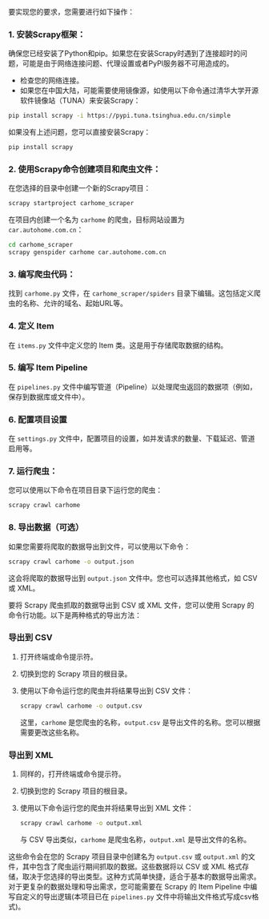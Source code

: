 要实现您的要求，您需要进行如下操作：

### 1. 安装Scrapy框架：

确保您已经安装了Python和pip。如果您在安装Scrapy时遇到了连接超时的问题，可能是由于网络连接问题、代理设置或者PyPI服务器不可用造成的。

- 检查您的网络连接。
- 如果您在中国大陆，可能需要使用镜像源，如使用以下命令通过清华大学开源软件镜像站（TUNA）来安装Scrapy：

```bash
pip install scrapy -i https://pypi.tuna.tsinghua.edu.cn/simple
```

如果没有上述问题，您可以直接安装Scrapy：

```bash
pip install scrapy
```

### 2. 使用Scrapy命令创建项目和爬虫文件：

在您选择的目录中创建一个新的Scrapy项目：

```bash
scrapy startproject carhome_scraper
```

在项目内创建一个名为 `carhome` 的爬虫，目标网站设置为 `car.autohome.com.cn`：

```bash
cd carhome_scraper
scrapy genspider carhome car.autohome.com.cn
```

### 3. 编写爬虫代码：

找到 `carhome.py` 文件，在 `carhome_scraper/spiders` 目录下编辑。这包括定义爬虫的名称、允许的域名、起始URL等。

### 4. 定义 Item

在 `items.py` 文件中定义您的 Item 类。这是用于存储爬取数据的结构。

### 5. 编写 Item Pipeline

在 `pipelines.py` 文件中编写管道（Pipeline）以处理爬虫返回的数据项（例如，保存到数据库或文件中）。

### 6. 配置项目设置

在 `settings.py` 文件中，配置项目的设置，如并发请求的数量、下载延迟、管道启用等。

### 7. 运行爬虫：

您可以使用以下命令在项目目录下运行您的爬虫：

```bash
scrapy crawl carhome
```

### 8. 导出数据（可选）

如果您需要将爬取的数据导出到文件，可以使用以下命令：

```bash
scrapy crawl carhome -o output.json
```

这会将爬取的数据导出到 `output.json` 文件中。您也可以选择其他格式，如 CSV 或 XML。

要将 Scrapy 爬虫抓取的数据导出到 CSV 或 XML 文件，您可以使用 Scrapy 的命令行功能。以下是两种格式的导出方法：

### 导出到 CSV

1. 打开终端或命令提示符。

2. 切换到您的 Scrapy 项目的根目录。

3. 使用以下命令运行您的爬虫并将结果导出到 CSV 文件：

   ```bash
   scrapy crawl carhome -o output.csv
   ```

   这里，`carhome` 是您爬虫的名称，`output.csv` 是导出文件的名称。您可以根据需要更改这些名称。

### 导出到 XML

1. 同样的，打开终端或命令提示符。

2. 切换到您的 Scrapy 项目的根目录。

3. 使用以下命令运行您的爬虫并将结果导出到 XML 文件：

   ```bash
   scrapy crawl carhome -o output.xml
   ```

   与 CSV 导出类似，`carhome` 是爬虫名称，`output.xml` 是导出文件的名称。

这些命令会在您的 Scrapy 项目目录中创建名为 `output.csv` 或 `output.xml` 的文件，其中包含了爬虫运行期间抓取的数据。这些数据将以 CSV 或 XML 格式存储，取决于您选择的导出类型。这种方式简单快捷，适合于基本的数据导出需求。对于更复杂的数据处理和导出需求，您可能需要在 Scrapy 的 Item Pipeline 中编写自定义的导出逻辑(本项目已在 `pipelines.py` 文件中将输出文件格式写成csv格式)。  
